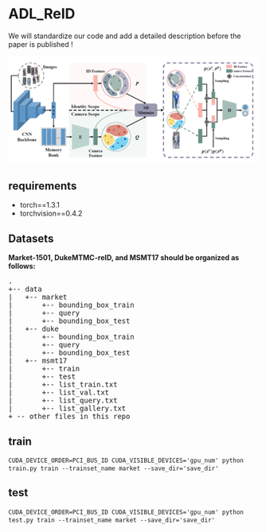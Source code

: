 # ADL_ReID
We will standardize our code and add a detailed description before the paper is published !

![image]( https://github.com/luckyaci/ADL_ReID/blob/main/framework.PNG)
## requirements
* torch==1.3.1
* torchvision==0.4.2


## Datasets
**Market-1501, DukeMTMC-reID, and MSMT17 should be organized as follows:**
<pre>
.
+-- data
|   +-- market
|       +-- bounding_box_train
|       +-- query
|       +-- bounding_box_test
|   +-- duke
|       +-- bounding_box_train
|       +-- query
|       +-- bounding_box_test
|   +-- msmt17
|       +-- train
|       +-- test
|       +-- list_train.txt
|       +-- list_val.txt
|       +-- list_query.txt
|       +-- list_gallery.txt
+ -- other files in this repo
</pre>
## train
```shell script
CUDA_DEVICE_ORDER=PCI_BUS_ID CUDA_VISIBLE_DEVICES='gpu_num' python train.py train --trainset_name market --save_dir='save_dir'
```
## test
```shell script
CUDA_DEVICE_ORDER=PCI_BUS_ID CUDA_VISIBLE_DEVICES='gpu_num' python test.py train --trainset_name market --save_dir='save_dir'
```